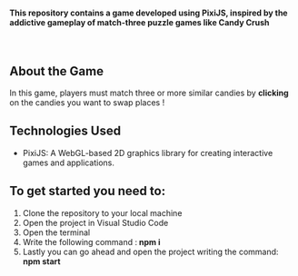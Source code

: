 <h4>This repository contains a game developed using PixiJS, inspired by the addictive gameplay of match-three puzzle games like Candy Crush </h4><br>

<h2>About the Game</h2>
In this game, players must match three or more similar candies by <b> clicking </b> on the candies you want to swap places !

<h2>Technologies Used</h2>
<ul>
  <li>PixiJS: A WebGL-based 2D graphics library for creating interactive games and applications.</li>
</ul>

<h2>To get started you need to:</h2>
<ol>
<li>Clone the repository to your local machine </li>  
<li>Open the project in Visual Studio Code </li>
<li>Open the terminal </li>
<li>Write the following command :<b> npm i </b></li>
<li>Lastly you can go ahead and open the project writing the command:<b> npm start </b></li>
</ol>

